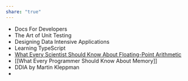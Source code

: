 ```yaml
---
share: "true"
---
```

- Docs For Developers
- The Art of Unit Testing
- Designing Data Intensive Applications
- Learning TypeScript
- [What Every Scientist Should Know About Floating-Point Arithmetic](https://docs.oracle.com/cd/E19957-01/800-7895/800-7895.pdf)
- [[What Every Programmer Should Know About Memory]]
- DDIA by Martin Kleppman
- 
